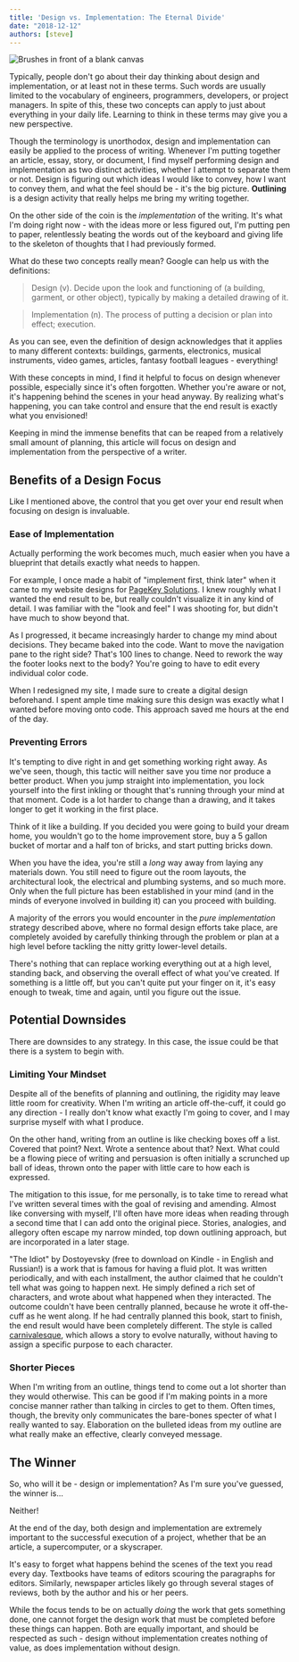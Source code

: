 ```yaml
---
title: 'Design vs. Implementation: The Eternal Divide'
date: "2018-12-12"
authors: [steve]
---
```


![Brushes in front of a blank canvas](/img/blog/featured/design-vs-implementation.jpg)

Typically, people don't go about their day thinking about design and implementation, or at least not in these terms. Such words are usually limited to the vocabulary of engineers, programmers, developers, or project managers. In spite of this, these two concepts can apply to just about everything in your daily life. Learning to think in these terms may give you a new perspective.

<!--truncate-->

Though the terminology is unorthodox, design and implementation can easily be applied to the process of writing. Whenever I'm putting together an article, essay, story, or document, I find myself performing design and implementation as two distinct activities, whether I attempt to separate them or not. Design is figuring out which ideas I would like to convey, how I want to convey them, and what the feel should be - it's the big picture. **Outlining** is a design activity that really helps me bring my writing together.

On the other side of the coin is the *implementation* of the writing. It's what I'm doing right now - with the ideas more or less figured out, I'm putting pen to paper, relentlessly beating the words out of the keyboard and giving life to the skeleton of thoughts that I had previously formed.

What do these two concepts really mean? Google can help us with the definitions:

> Design (v). Decide upon the look and functioning of (a building, garment, or other object), typically by making a detailed drawing of it.

> Implementation (n). The process of putting a decision or plan into effect; execution.

As you can see, even the definition of design acknowledges that it applies to many different contexts: buildings, garments, electronics, musical instruments, video games, articles, fantasy football leagues - everything!

With these concepts in mind, I find it helpful to focus on design whenever possible, especially since it's often forgotten. Whether you're aware or not, it's happening behind the scenes in your head anyway. By realizing what's happening, you can take control and ensure that the end result is exactly what you envisioned!

Keeping in mind the immense benefits that can be reaped from a relatively small amount of planning, this article will focus on design and implementation from the perspective of a writer.

## Benefits of a Design Focus

Like I mentioned above, the control that you get over your end result when focusing on design is invaluable.

### Ease of Implementation

Actually performing the work becomes much, much easier when you have a blueprint that details exactly what needs to happen.

For example, I once made a habit of "implement first, think later" when it came to my website designs for [PageKey Solutions](https://pagekeysolutions.com/). I knew roughly what I wanted the end result to be, but really couldn't visualize it in any kind of detail. I was familiar with the "look and feel" I was shooting for, but didn't have much to show beyond that.

As I progressed, it became increasingly harder to change my mind about decisions. They became baked into the code. Want to move the navigation pane to the right side? That's 100 lines to change. Need to rework the way the footer looks next to the body? You're going to have to edit every individual color code.

When I redesigned my site, I made sure to create a digital design beforehand. I spent ample time making sure this design was exactly what I wanted before moving onto code. This approach saved me hours at the end of the day.

### Preventing Errors

It's tempting to dive right in and get something working right away. As we've seen, though, this tactic will neither save you time nor produce a better product. When you jump straight into implementation, you lock yourself into the first inkling or thought that's running through your mind at that moment. Code is a lot harder to change than a drawing, and it takes longer to get it working in the first place.

Think of it like a building. If you decided you were going to build your dream home, you wouldn't go to the home improvement store, buy a 5 gallon bucket of mortar and a half ton of bricks, and start putting bricks down.

When you have the idea, you're still a *long* way away from laying any materials down. You still need to figure out the room layouts, the architectural look, the electrical and plumbing systems, and so much more. Only when the full picture has been established in your mind (and in the minds of everyone involved in building it) can you proceed with building.

A majority of the errors you would encounter in the *pure implementation* strategy described above, where no formal design efforts take place, are completely avoided by carefully thinking through the problem or plan at a high level before tackling the nitty gritty lower-level details.

There's nothing that can replace working everything out at a high level, standing back, and observing the overall effect of what you've created. If something is a little off, but you can't quite put your finger on it, it's easy enough to tweak, time and again, until you figure out the issue.

## Potential Downsides

There are downsides to any strategy. In this case, the issue could be that there is a system to begin with.

### Limiting Your Mindset

Despite all of the benefits of planning and outlining, the rigidity may leave little room for creativity. When I'm writing an article off-the-cuff, it could go any direction - I really don't know what exactly I'm going to cover, and I may surprise myself with what I produce.

On the other hand, writing from an outline is like checking boxes off a list. Covered that point? Next. Wrote a sentence about that? Next. What could be a flowing piece of writing and persuasion is often initially a scrunched up ball of ideas, thrown onto the paper with little care to how each is expressed.

The mitigation to this issue, for me personally, is to take time to reread what I've written several times with the goal of revising and amending. Almost like conversing with myself, I'll often have more ideas when reading through a second time that I can add onto the original piece. Stories, analogies, and allegory often escape my narrow minded, top down outlining approach, but are incorporated in a later stage.

"The Idiot" by Dostoyevsky (free to download on Kindle - in English and Russian!) is a work that is famous for having a fluid plot. It was written periodically, and with each installment, the author claimed that he couldn't tell what was going to happen next. He simply defined a rich set of characters, and wrote about what happened when they interacted. The outcome couldn't have been centrally planned, because he wrote it off-the-cuff as he went along. If he had centrally planned this book, start to finish, the end result would have been completely different. The style is called [carnivalesque](https://en.wikipedia.org/wiki/Carnivalesque), which allows a story to evolve naturally, without having to assign a specific purpose to each character.

### Shorter Pieces

When I'm writing from an outline, things tend to come out a lot shorter than they would otherwise. This can be good if I'm making points in a more concise manner rather than talking in circles to get to them. Often times, though, the brevity only communicates the bare-bones specter of what I really wanted to say. Elaboration on the bulleted ideas from my outline are what really make an effective, clearly conveyed message.

## The Winner

So, who will it be - design or implementation? As I'm sure you've guessed, the winner is...

Neither!

At the end of the day, both design and implementation are extremely important to the successful execution of a project, whether that be an article, a supercomputer, or a skyscraper.

It's easy to forget what happens behind the scenes of the text you read every day. Textbooks have teams of editors scouring the paragraphs for editors. Similarly, newspaper articles likely go through several stages of reviews, both by the author and his or her peers.

While the focus tends to be on actually *doing* the work that gets something done, one cannot forget the design work that must be completed before these things can happen. Both are equally important, and should be respected as such - design without implementation creates nothing of value, as does implementation without design.
